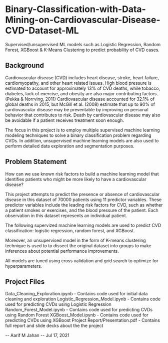 # Binary-Classification-with-Data-Mining-on-Cardiovascular-Disease-CVD-Dataset-ML

Supervised/unsupervised ML models such as Logistic Regression, Random Forest, XGBoost &amp; K-Means Clustering to predict probability of CVD cases.


## Background
Cardiovascular disease (CVD) includes heart disease, stroke, heart failure, cardiomyopathy, and other heart related issues. High blood pressure is estimated to account for approximately 13% of CVD deaths, while tobacco, diabetes, lack of exercise, and obesity are also major contributing factors. (Pekka & Norrving, 2011)
Cardiovascular disease accounted for 32.1% of global deaths in 2015, but McGill et al. (2008) estimate that up to 90% of cardiovascular disease may be preventable by improving on personal behavior that contributes to risk. Death by cardiovascular disease may also be avoidable if a patient receives treatment soon enough.

The focus in this project is to employ multiple supervised machine learning modeling techniques to solve a binary classification problem regarding CVDs. In addition, unsupervised machine learning models are also used to perform detailed data exploration and segmentation purposes.

## Problem Statement

How can we use known risk factors to build a machine learning model that identifies patients who might be more likely to have a cardiovascular disease? 

This project attempts to predict the presence or absence of cardiovascular disease in this dataset of 70000 patients using 11 predictor variables. These predictor variables include the leading risk factors for CVD, such as whether a patient smokes or exercises, and the blood pressure of the patient. Each observation in this dataset represents an individual patient.  

The following supervized machine learning models are used to predict CVD classification: logistic regression, random forest, and XGBoost. 

Moreover, an unsupervised model in the form of K-means clustering technique is used to to dissect the original dataset into groups to make inferences about potential performance improvements. 

All models are tuned using cross validation and grid search to optimize for hyperparameters.

## Project Files

Data_Cleaning_Exploration.ipynb - Contains code used for initial data cleaning and exploration
Logistic_Regression_Model.ipynb - Contains code used for predicting CVDs using Logistic Regression
Random_Forest_Model.ipynb - Contains code used for predicting CVDs using Random Forest
XGBoost_Model.ipynb - Contains code used for predicting CVDs using XGBoost
Project Report/Presentation.pdf - Contains full report and slide decks about the the project

-- Aarif M Jahan -- Jul 17, 2021
